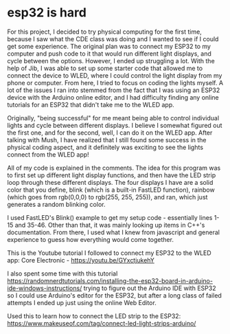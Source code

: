 # esp32 is hard

For this project, I decided to try physical computing for the first time, because I saw what the CDE class was doing and I wanted to see if I could get some experience. The original plan was to connect my ESP32 to my computer and push code to it that would run different light displays, and cycle between the options. However, I ended up struggling a lot. With the help of Jib, I was able to set up some starter code that allowed me to connect the device to  WLED, where I could control the light display from my phone or computer. From here, I tried to focus on coding the lights myself. A lot of the issues I ran into stemmed from the fact that I was using an ESP32 device with the Arduino online editor, and I had difficulty finding any online tutorials for an ESP32 that didn't take me to the WLED app.

Originally, "being successful" for me meant being able to control individual lights and cycle between different displays. I believe I somewhat figured out the first one, and for the second, well, I can do it on the WLED app. After talking with Mush, I have realized that I still found some success in the physical coding aspect, and it definitely was exciting to see the lights connect from the WLED app!

All of my code is explained in the comments. The idea for this program was to first set up different light display functions, and then have the LED strip loop through these different displays. The four displays I have are a solid color that you define, blink (which is a built-in FastLED function), rainbow (which goes from rgb(0,0,0) to rgb(255, 255, 255)), and ran, which just generates a random blinking color.

I used FastLED's Blink() example to get my setup code - essentially lines 1-15 and 35-46. Other than that, it was mainly looking up items in C++'s documentation. From there, I used what I knew from javascript and general experience to guess how everything would come together.

This is the Youtube tutorial I followed to connect my ESP32 to the WLED app: Core Electronic - https://youtu.be/GYxctjukehY 

I also spent some time with this tutorial https://randomnerdtutorials.com/installing-the-esp32-board-in-arduino-ide-windows-instructions/ trying to figure out the Arduino IDE with ESP32 so I could use Arduino's editor for the ESP32, but after a long class of failed attempts I ended up just using the online Web Editor.

Used this to learn how to connect the LED strip to the ESP32: https://www.makeuseof.com/tag/connect-led-light-strips-arduino/
